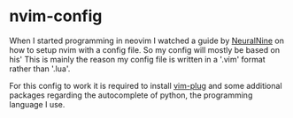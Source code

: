 # nvim-config

When I started programming in neovim I watched a guide by [NeuralNine](https://github.com/NeuralNine/config-files) on how to setup nvim with a config file. So my config will mostly be based on his' 
This is mainly the reason my config file is written in a '.vim' format rather than '.lua'.

For this config to work it is required to install [vim-plug](https://github.com/junegunn/vim-plug) and some additional packages regarding the autocomplete of python, the programming language I use. 


